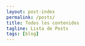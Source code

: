 ```yaml
---
layout: post-index
permalink: /posts/
title: Todos los contenidos
tagline: Lista de Posts
tags: [blog]
---
```

